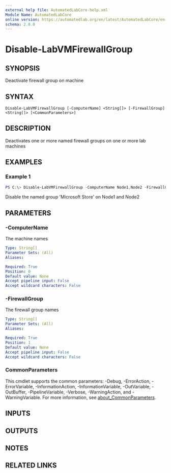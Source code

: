 ```yaml
---
external help file: AutomatedLabCore-help.xml
Module Name: AutomatedLabCore
online version: https://automatedlab.org/en/latest/AutomatedLabCore/en-us/Disable-LabVMFirewallGroup
schema: 2.0.0
---
```


# Disable-LabVMFirewallGroup

## SYNOPSIS
Deactivate firewall group on machine

## SYNTAX

```
Disable-LabVMFirewallGroup [-ComputerName] <String[]> [-FirewallGroup] <String[]> [<CommonParameters>]
```

## DESCRIPTION
Deactivates one or more named firewall groups on one or more lab machines

## EXAMPLES

### Example 1
```powershell
PS C:\> Disable-LabVMFirewallGroup -ComputerName Node1,Node2 -FirewallGroup 'Microsoft Store'
```

Disable the named group 'Microsoft Store' on Node1 and Node2

## PARAMETERS

### -ComputerName
The machine names

```yaml
Type: String[]
Parameter Sets: (All)
Aliases:

Required: True
Position: 0
Default value: None
Accept pipeline input: False
Accept wildcard characters: False
```

### -FirewallGroup
The firewall group names

```yaml
Type: String[]
Parameter Sets: (All)
Aliases:

Required: True
Position: 1
Default value: None
Accept pipeline input: False
Accept wildcard characters: False
```

### CommonParameters
This cmdlet supports the common parameters: -Debug, -ErrorAction, -ErrorVariable, -InformationAction, -InformationVariable, -OutVariable, -OutBuffer, -PipelineVariable, -Verbose, -WarningAction, and -WarningVariable. For more information, see [about_CommonParameters](http://go.microsoft.com/fwlink/?LinkID=113216).

## INPUTS

## OUTPUTS

## NOTES

## RELATED LINKS

